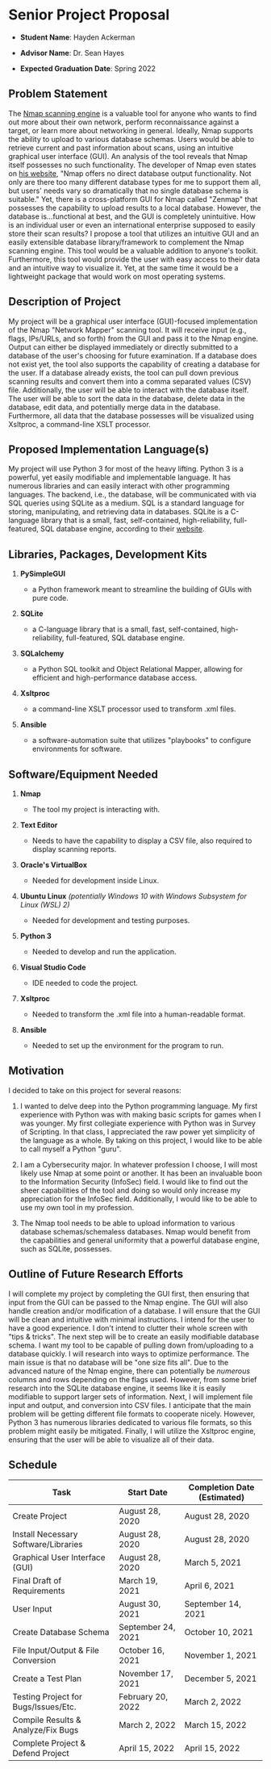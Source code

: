 Senior Project Proposal
=======================

- **Student Name**: Hayden Ackerman

- **Advisor Name**: Dr. Sean Hayes

- **Expected Graduation Date**: Spring 2022

Problem Statement
-----------------

The [Nmap scanning engine](https://en.wikipedia.org/wiki/Nmap) is a valuable
tool for anyone who wants to find out more about their own network, perform
reconnaissance against a target, or learn more about networking in general.
Ideally, Nmap supports the ability to upload to various database schemas. Users
would be able to retrieve current and past information about scans, using an
intuitive graphical user interface (GUI). An analysis of the tool reveals that
Nmap itself possesses no such functionality. The developer of Nmap even states on [his
website](https://nmap.org/), "Nmap offers no direct database output
functionality. Not only are there too many different database types for me to
support them all, but users' needs vary so dramatically that no single database
schema is suitable." Yet, there is a cross-platform GUI for Nmap called "Zenmap"
that possesses the capability to upload results to a local database. However,
the database is...functional at best, and the GUI is completely unintuitive. How
is an individual user or even an international enterprise supposed to easily
store their scan results? I propose a tool that utilizes an intuitive GUI and an
easily extensible database library/framework to complement the Nmap scanning
engine. This tool would be a valuable addition to anyone's toolkit. Furthermore,
this tool would provide the user with easy access to their data and an intuitive way to visualize it. Yet, at the same time it would be a lightweight package that would work on most operating systems.

Description of Project
----------------------

My project will be a graphical user interface (GUI)-focused implementation of
the Nmap "Network Mapper" scanning tool. It will receive input (e.g., flags,
IPs/URLs, and so forth) from the GUI and pass it to the Nmap engine. Output can
either be displayed immediately or directly submitted to a database of the
user's choosing for future examination. If a database does not exist yet, the
tool also supports the capability of creating a database for the user. If a
database already exists, the tool can pull down previous scanning results and
convert them into a comma separated values (CSV) file. Additionally, the user will be able to interact with the database itself.
The user will be able to sort the data
in the database, delete data in the database, edit data,
and potentially merge data in the database. Furthermore, all
data that the database
possesses will be visualized using Xsltproc, a command-line XSLT processor.

Proposed Implementation Language(s)
-----------------------------------

My project will use Python 3 for most of the heavy lifting. Python 3 is a
powerful, yet easily modifiable and implementable language. It has numerous
libraries and can easily interact with other programming languages. The backend,
i.e., the database, will be communicated with via SQL queries using SQLite as a
medium. SQL is a standard language for storing, manipulating, and retrieving
data in databases. SQLite is a C-language library that is a small, fast,
self-contained, high-reliability, full-featured, SQL database engine, according
to their [website](https://www.sqlite.org/index.html).

Libraries, Packages, Development Kits
-------------------------------------

1. **PySimpleGUI**

    - a Python framework meant to streamline the building of GUIs with pure code.

2. **SQLite**

    - a C-language library that is a small, fast, self-contained,
        high-reliability, full-featured, SQL database engine.

3. **SQLalchemy**

    - a Python SQL toolkit and Object Relational Mapper, allowing for
        efficient and high-performance database access.

4. **Xsltproc**

   - a command-line XSLT processor used to transform .xml files.

5. **Ansible**

   - a software-automation suite that utilizes "playbooks" to configure environments for software.

Software/Equipment Needed
-------------------------

1. **Nmap**

    - The tool my project is interacting with.

2. **Text Editor**

    - Needs to have the capability to display a CSV file, also required to
        display scanning reports.

3. **Oracle's VirtualBox**

    - Needed for development inside Linux.

4. **Ubuntu Linux** *(potentially Windows 10 with Windows Subsystem for Linux
    (WSL) 2)*

    - Needed for development and testing purposes.

5. **Python 3**

    - Needed to develop and run the application.

6. **Visual Studio Code**

   - IDE needed to code the project.

7. **Xsltproc**

   - Needed to transform the .xml file into a human-readable format.

8. **Ansible**
   
   - Needed to set up the environment for the program to run.

Motivation
----------

I decided to take on this project for several reasons:

1. I wanted to delve deep into the Python programming language. My first
    experience with Python was with making basic scripts for games when I was
    younger. My first collegiate experience with Python was in Survey of
    Scripting. In that class, I appreciated the raw power yet simplicity of the
    language as a whole. By taking on this project, I would like to be able to
    call myself a Python "guru".

2. I am a Cybersecurity major. In whatever profession I choose, I will most
    likely use Nmap at some point or another. It has been an invaluable boon to
    the Information Security (InfoSec) field. I would like to find out the sheer
    capabilities of the tool and doing so would only increase my appreciation
    for the InfoSec field. Additionally, I would like to be able to use my own
    tool in my profession.

3. The Nmap tool needs to be able to upload information to various database
    schemas/schemaless databases. Nmap would benefit from the capabilities and
    general uniformity that a powerful database engine, such as SQLite,
    possesses.

Outline of Future Research Efforts
----------------------------------

I will complete my project by completing the GUI first, then ensuring that input
from the GUI can be passed to the Nmap engine. The GUI will also handle creation
and/or modification of a database. I will ensure that the GUI will be clean and
intuitive with minimal instructions. I intend for the user to have a good
experience. I don't intend to clutter their whole screen with "tips & tricks".
The next step will be to create an easily modifiable database schema. I want my tool to
be capable of pulling down from/uploading to a database quickly. I will research into ways to
optimize performance. The main issue is that no database will be "one size fits all".
Due to the advanced nature of the Nmap engine, there can potentially be *numerous* columns
and rows depending on the flags used. However, from some brief research into the SQLite database engine,
it seems like it is easily modifiable to support larger sets of information.
Next, I will implement file input and output, and conversion into CSV files.
I anticipate that the main problem will be getting different file formats to
cooperate nicely. However, Python 3 has numerous libraries dedicated to various
file formats, so this problem might easily be mitigated. Finally, I will utilize the Xsltproc
engine, ensuring that the user will be able to visualize all of their data.

Schedule
--------

| Task                                                 | Start Date         | Completion Date (Estimated) |
|------------------------------------------------------|--------------------|-----------------------------|
| Create Project                                       | August 28, 2020    | August 28, 2020             |
| Install Necessary Software/Libraries                 | August 28, 2020    | August 28, 2020             |
| Graphical User Interface (GUI)                       | August 28, 2020    | March 5, 2021               |
| Final Draft of Requirements                          | March 19, 2021     | April 6, 2021               |
| User Input                                           | August 30, 2021    | September 14, 2021          |
| Create Database Schema                               | September 24, 2021 | October 10, 2021            |
| File Input/Output & File Conversion                  | October 16, 2021   | November 1, 2021            |
| Create a Test Plan                                   | November 17, 2021  | December 5, 2021            |
| Testing Project for Bugs/Issues/Etc.                 | February 20, 2022  | March 2, 2022               |
| Compile Results & Analyze/Fix Bugs                   | March 2, 2022      | March 15, 2022              |
| Complete Project & Defend Project                    | April 15, 2022     | April 15, 2022              |
